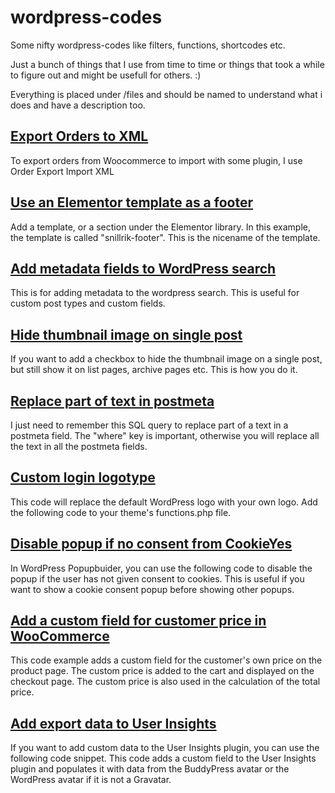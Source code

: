 # wordpress-codes
Some nifty wordpress-codes like filters, functions, shortcodes etc.

Just a bunch of things that I use from time to time or things that took a while to figure out and might be usefull for others. :)

Everything is placed under /files and should be named to understand what i does and have a description too.

## [Export Orders to XML](https://github.com/MattiasKallio/wordpress-codes/blob/main/files/woocommerce_orders_dump.md)
To export orders from Woocommerce to import with some plugin, I use Order Export Import XML

##  [Use an Elementor template as a footer](https://github.com/MattiasKallio/wordpress-codes/blob/main/files/add_elementor_template_as_footer.md)
Add a template, or a section under the Elementor library. In this example, the template is called "snillrik-footer".  This is the nicename of the template.

## [Add metadata fields to WordPress search](https://github.com/MattiasKallio/wordpress-codes/blob/main/files/add_metadata_to_search.md)
This is for adding metadata to the wordpress search.  This is useful for custom post types and custom fields.

## [Hide thumbnail image on single post](https://github.com/MattiasKallio/wordpress-codes/blob/main/files/hide_thumbnail_image.md)
If you want to add a checkbox to hide the thumbnail image on a single post, but still show it on list pages, archive pages etc.  This is how you do it.

## [Replace part of text in postmeta](https://github.com/MattiasKallio/wordpress-codes/blob/main/files/SQL_replace_part.md)
I just need to remember this SQL query to replace part of a text in a postmeta field. The "where" key is important, otherwise you will replace all the text in all the postmeta fields.

## [Custom login logotype](https://github.com/MattiasKallio/wordpress-codes/blob/main/files/custom_login_logo.md)
This code will replace the default WordPress logo with your own logo. Add the following code to your theme's functions.php file.

## [Disable popup if no consent from CookieYes](https://github.com/MattiasKallio/wordpress-codes/blob/main/files/disablepopup_if_no_consent.md)
In WordPress Popupbuider, you can use the following code to disable the popup if the user has not given consent to cookies.  This is useful if you want to show a cookie consent popup before showing other popups.

## [Add a custom field for customer price in WooCommerce](https://github.com/MattiasKallio/wordpress-codes/blob/main/files/add_field_for_customer_price_woocommerce.md)
This code example adds a custom field for the customer's own price on the product page. The custom price is added to the cart and displayed on the checkout page. The custom price is also used in the calculation of the total price.

## [Add export data to User Insights](https://github.com/MattiasKallio/wordpress-codes/blob/main/files/add_export_data_to_userinsights.md)
If you want to add custom data to the User Insights plugin, you can use the following code snippet. This code adds a custom field to the User Insights plugin and populates it with data from the BuddyPress avatar or the WordPress avatar if it is not a Gravatar.